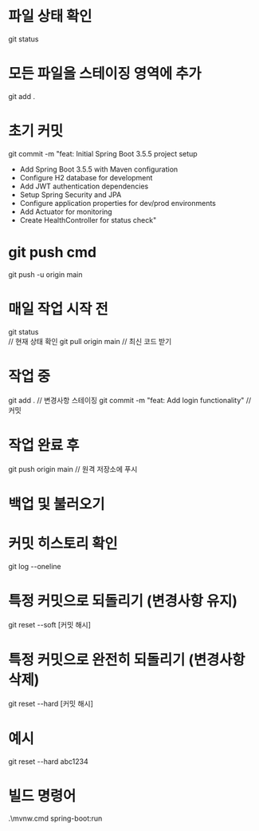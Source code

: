 # 파일 상태 확인
git status

# 모든 파일을 스테이징 영역에 추가
git add .

# 초기 커밋
git commit -m "feat: Initial Spring Boot 3.5.5 project setup

- Add Spring Boot 3.5.5 with Maven configuration
- Configure H2 database for development
- Add JWT authentication dependencies
- Setup Spring Security and JPA
- Configure application properties for dev/prod environments
- Add Actuator for monitoring
- Create HealthController for status check"



# git push cmd
git push -u origin main


# 매일 작업 시작 전
git status       
// 현재 상태 확인
git pull origin main
// 최신 코드 받기

# 작업 중
git add .
// 변경사항 스테이징
git commit -m "feat: Add login functionality"
// 커밋

# 작업 완료 후
git push origin main
// 원격 저장소에 푸시


# 백업 및 불러오기 #

# 커밋 히스토리 확인
git log --oneline

# 특정 커밋으로 되돌리기 (변경사항 유지)
git reset --soft [커밋 해시]

# 특정 커밋으로 완전히 되돌리기 (변경사항 삭제)
git reset --hard [커밋 해시]

# 예시
git reset --hard abc1234


# 빌드 명령어 #

.\mvnw.cmd spring-boot:run


